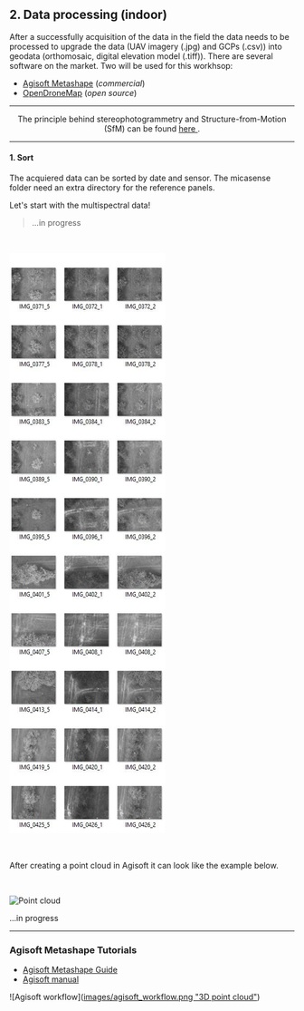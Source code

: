 ## 2. Data processing (indoor)

After a successfully acquisition of the data in the field the data needs to be processed to upgrade the data (UAV imagery (.jpg) and GCPs (.csv)) into geodata (orthomosaic, digital elevation model (.tiff)). There are several software on the market. 
Two will be used for this workhsop: 
* [Agisoft Metashape](https://www.agisoft.com/) (*commercial*)
* [OpenDroneMap](https://www.opendronemap.org/webodm/) (*open source*)

---

<p align="center">
     The principle behind stereophotogrammetry and Structure-from-Motion (SfM) can be found <a href = "https://www.youtube.com/watch?v=iJTqlb7gsWY"> here </a>.
</p>

---



#### 1. Sort

The acquiered data can be sorted by date and sensor. The micasense folder need an extra directory for the reference panels.

Let's start with the multispectral data!

> ...in progress
> 

<br>

![UAV imagery](images/example_uav_imagery.JPG "UAV imagery")

<br>

After creating a point cloud in Agisoft it can look like the example below.

<br>

![Point cloud](ht)


...in progress

---



### Agisoft Metashape Tutorials
* [Agisoft Metashape Guide](https://devstudio.dartmouth.edu/wordpress/metashape-guide/)
* [Agisoft manual](https://www.agisoft.com/pdf/metashape-pro_1_6_en.pdf)

![Agisoft workflow]([images/agisoft_workflow.png "3D point cloud"](https://github.com/GeowazM/Short_introduction_to_UAV_mapping/blob/main/images/agisoft_workflow.png?raw=true))



